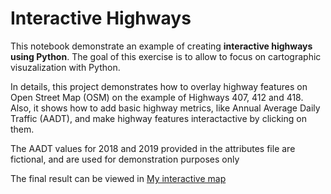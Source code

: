 # Interactive Highways

This notebook demonstrate an example of creating **interactive highways using Python**. The goal of this exercise is to allow to focus on cartographic visuzalization with Python.

In details, this project demonstrates how to overlay highway features on Open Street Map (OSM) on the example of Highways 407, 412 and 418. Also, it shows how to add basic highway metrics, like Annual Average Daily Traffic (AADT), and make highway features interactactive by clicking on them.

The AADT values for 2018 and 2019 provided in the attributes file are fictional, and are used for demonstration purposes only

The final result can be viewed in [My interactive map](https://da-rocket.github.io/Interactive_highways/interactive_highway.html)

